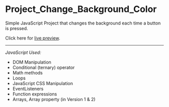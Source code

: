 # Project_Change_Background_Color

Simple JavaScript Project that changes the background each time a button is pressed.

Click here for [live preview](https://karolinabodis.github.io/100_JS_Projects/1_backgroundColor-change/index.html).
***
*JavaScript Used:* 
- DOM Manipulation
- Conditional (ternary) operator
- Math methods
- Loops
- JavaScript CSS Manipulation
- EventListeners
- Function expressions
- Arrays, Array property (in Version 1 & 2)
